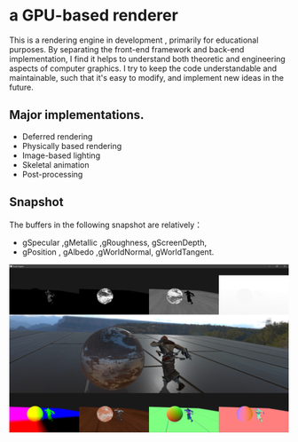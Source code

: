 # a GPU-based renderer
This is a rendering engine in development , primarily for educational purposes.
By separating the front-end framework and back-end implementation,  I find it helps to understand both theoretic and engineering aspects of computer graphics.
I try to keep the code understandable and maintainable, such that it's easy to modify, and implement new ideas in the future.
 
## Major implementations.
* Deferred rendering
* Physically based rendering
* Image-based lighting  
* Skeletal animation
* Post-processing 


## Snapshot
The buffers in the following snapshot are relatively： <br>
* gSpecular ,gMetallic ,gRoughness, gScreenDepth,<br>
* gPosition , gAlbedo ,gWorldNormal, gWorldTangent.<br>

<img src="images/screenshot1215.png" width="800">
